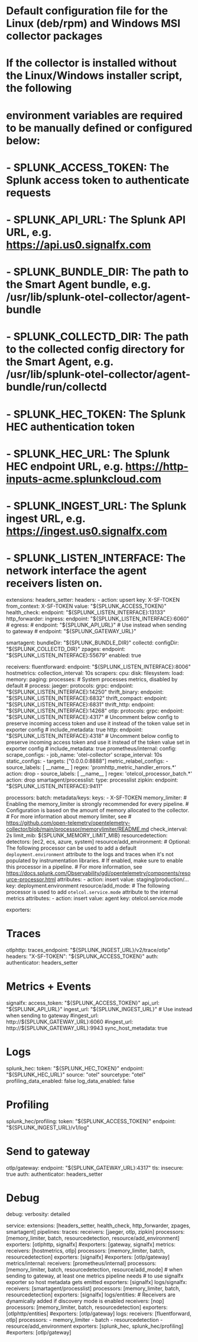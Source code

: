 # Default configuration file for the Linux (deb/rpm) and Windows MSI collector packages

# If the collector is installed without the Linux/Windows installer script, the following
# environment variables are required to be manually defined or configured below:
# - SPLUNK_ACCESS_TOKEN: The Splunk access token to authenticate requests
# - SPLUNK_API_URL: The Splunk API URL, e.g. https://api.us0.signalfx.com
# - SPLUNK_BUNDLE_DIR: The path to the Smart Agent bundle, e.g. /usr/lib/splunk-otel-collector/agent-bundle
# - SPLUNK_COLLECTD_DIR: The path to the collected config directory for the Smart Agent, e.g. /usr/lib/splunk-otel-collector/agent-bundle/run/collectd
# - SPLUNK_HEC_TOKEN: The Splunk HEC authentication token
# - SPLUNK_HEC_URL: The Splunk HEC endpoint URL, e.g. https://http-inputs-acme.splunkcloud.com
# - SPLUNK_INGEST_URL: The Splunk ingest URL, e.g. https://ingest.us0.signalfx.com
# - SPLUNK_LISTEN_INTERFACE: The network interface the agent receivers listen on.

extensions:
  headers_setter:
    headers:
      - action: upsert
        key: X-SF-TOKEN
        from_context: X-SF-TOKEN
        value: "${SPLUNK_ACCESS_TOKEN}"
  health_check:
    endpoint: "${SPLUNK_LISTEN_INTERFACE}:13133"
  http_forwarder:
    ingress:
      endpoint: "${SPLUNK_LISTEN_INTERFACE}:6060"
      # egress:
      #   endpoint: "${SPLUNK_API_URL}"  # Use instead when sending to gateway
      #   endpoint: "${SPLUNK_GATEWAY_URL}"

  smartagent:
    bundleDir: "${SPLUNK_BUNDLE_DIR}"
    collectd:
      configDir: "${SPLUNK_COLLECTD_DIR}"
  zpages:
    endpoint: "${SPLUNK_LISTEN_INTERFACE}:55679"
    enabled: true

receivers:
  fluentforward:
    endpoint: "${SPLUNK_LISTEN_INTERFACE}:8006"
  hostmetrics:
    collection_interval: 10s
    scrapers:
      cpu:
      disk:
      filesystem:
      load:
      memory:
      paging:
      processes:
        # System processes metrics, disabled by default
        # process:
  jaeger:
    protocols:
      grpc:
        endpoint: "${SPLUNK_LISTEN_INTERFACE}:14250"
      thrift_binary:
        endpoint: "${SPLUNK_LISTEN_INTERFACE}:6832"
      thrift_compact:
        endpoint: "${SPLUNK_LISTEN_INTERFACE}:6831"
      thrift_http:
        endpoint: "${SPLUNK_LISTEN_INTERFACE}:14268"
  otlp:
    protocols:
      grpc:
        endpoint: "${SPLUNK_LISTEN_INTERFACE}:4317"
        # Uncomment below config to preserve incoming access token and use it instead of the token value set in exporter config
        # include_metadata: true
      http:
        endpoint: "${SPLUNK_LISTEN_INTERFACE}:4318"
        # Uncomment below config to preserve incoming access token and use it instead of the token value set in exporter config
        # include_metadata: true
  prometheus/internal:
    config:
      scrape_configs:
        - job_name: 'otel-collector'
          scrape_interval: 10s
          static_configs:
            - targets: ["0.0.0.0:8888"]
      metric_relabel_configs:
        - source_labels: [ __name__ ]
          regex: 'promhttp_metric_handler_errors.*'
          action: drop
        - source_labels: [ __name__ ]
          regex: 'otelcol_processor_batch.*'
          action: drop
  smartagent/processlist:
    type: processlist
  zipkin:
    endpoint: "${SPLUNK_LISTEN_INTERFACE}:9411"

processors:
  batch:
  metadata/keys:
    keys:
      - X-SF-TOKEN
  memory_limiter:
    # Enabling the memory_limiter is strongly recommended for every pipeline.
    # Configuration is based on the amount of memory allocated to the collector.
    # For more information about memory limiter, see
    # https://github.com/open-telemetry/opentelemetry-collector/blob/main/processor/memorylimiter/README.md
    check_interval: 2s
    limit_mib: ${SPLUNK_MEMORY_LIMIT_MIB}
  resourcedetection:
    detectors: [ec2, ecs, azure, system]
  resource/add_environment:
    # Optional: The following processor can be used to add a default `deployment.environment` attribute to the logs and traces when it's not populated by instrumentation libraries.
    # If enabled, make sure to enable this processor in a pipeline.
    # For more information, see https://docs.splunk.com/Observability/gdi/opentelemetry/components/resource-processor.html
    attributes:
      - action: insert
        value: staging/production/...
        key: deployment.environment
  resource/add_mode:
    # The following processor is used to add `otelcol.service.mode` attribute to the internal metrics
    attributes:
      - action: insert
        value: agent
        key: otelcol.service.mode

exporters:
  # Traces
  otlphttp:
    traces_endpoint: "${SPLUNK_INGEST_URL}/v2/trace/otlp"
    headers:
      "X-SF-TOKEN": "${SPLUNK_ACCESS_TOKEN}"
    auth:
      authenticator: headers_setter

  # Metrics + Events
  signalfx:
    access_token: "${SPLUNK_ACCESS_TOKEN}"
    api_url: "${SPLUNK_API_URL}"
    ingest_url: "${SPLUNK_INGEST_URL}"
    # Use instead when sending to gateway
    #ingest_url: http://${SPLUNK_GATEWAY_URL}:6060
    #ingest_url: http://${SPLUNK_GATEWAY_URL}:9943
    sync_host_metadata: true

  # Logs
  splunk_hec:
    token: "${SPLUNK_HEC_TOKEN}"
    endpoint: "${SPLUNK_HEC_URL}"
    source: "otel"
    sourcetype: "otel"
    profiling_data_enabled: false
    log_data_enabled: false

  # Profiling
  splunk_hec/profiling:
    token: "${SPLUNK_ACCESS_TOKEN}"
    endpoint: "${SPLUNK_INGEST_URL}/v1/log"

  # Send to gateway
  otlp/gateway:
    endpoint: "${SPLUNK_GATEWAY_URL}:4317"
    tls:
      insecure: true
    auth:
      authenticator: headers_setter

# Debug
debug:
  verbosity: detailed

service:
  extensions: [headers_setter, health_check, http_forwarder, zpages, smartagent]
  pipelines:
    traces:
      receivers: [jaeger, otlp, zipkin]
      processors: [memory_limiter, batch, resourcedetection, resource/add_environment]
      exporters: [otlphttp, signalfx]
      #exporters: [gateway, signalfx]
    metrics:
      receivers: [hostmetrics, otlp]
      processors: [memory_limiter, batch, resourcedetection]
      exporters: [signalfx]
      #exporters: [otlp/gateway]
    metrics/internal:
      receivers: [prometheus/internal]
      processors: [memory_limiter, batch, resourcedetection, resource/add_mode]
      # when sending to gateway, at least one metrics pipeline needs
      # to use signalfx exporter so host metadata gets emitted
      exporters: [signalfx]
    logs/signalfx:
      receivers: [smartagent/processlist]
      processors: [memory_limiter, batch, resourcedetection]
      exporters: [signalfx]
    logs/entities:
      # Receivers are dynamically added if discovery mode is enabled
      receivers: [nop]
      processors: [memory_limiter, batch, resourcedetection]
      exporters: [otlphttp/entities]
      #exporters: [otlp/gateway]
    logs:
      receivers: [fluentforward, otlp]
      processors:
        - memory_limiter
        - batch
        - resourcedetection
        - resource/add_environment
      exporters: [splunk_hec, splunk_hec/profiling]
      #exporters: [otlp/gateway]